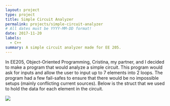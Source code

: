 ```yaml
---
layout: project
type: project
title: Simple Circuit Analyzer
permalink: projects/simple-circuit-analyzer
# All dates must be YYYY-MM-DD format!
date: 2017-11-20
labels:
  - C++
summary: A simple circuit analyzer made for EE 205.
---
```



In EE205, Object-Oriented Programming, Cristina, my partner, and I decided to make a program that would analyze a simple circuit.  This program would ask for inputs and allow the user to input up to 7 elements into 2 loops. The program had a few fail-safes to ensure that there would be no impossible setups (mainly conflicting current sources). Below is the struct that we used to hold the data for each element in the circuit.

<img class="ui image" src="{{ site.baseurl }}/images/struct.PNG">
